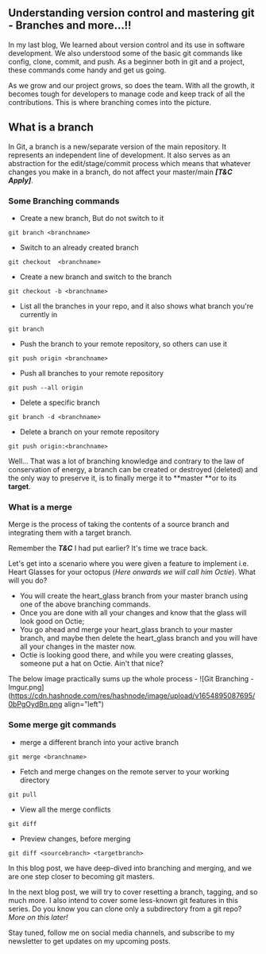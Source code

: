 ## Understanding version control and mastering git - Branches and more...!!

In my last blog, We learned about version control and its use in software development. We also understood some of the basic git commands like config, clone, commit, and push. As a beginner both in git and a project, these commands come handy and get us going. 

As we grow and our project grows, so does the team. With all the growth, it becomes tough for developers to manage code and keep track of all the contributions. This is where branching comes into the picture.

## What is a branch

In Git, a branch is a new/separate version of the main repository. It represents an independent line of development. It also serves as an abstraction for the edit/stage/commit process which means that whatever changes you make in a branch, do not affect your master/main ***[T&C Apply]***.

### Some Branching commands

- Create a new branch, But do not switch to it
```
git branch <branchname>
``` 
- Switch to an already created branch
```
git checkout  <branchname>
``` 
- Create a new branch and switch to the branch
```
git checkout -b <branchname>
``` 
- List all the branches in your repo, and it also shows what branch you're currently in
```
git branch
``` 
- Push the branch to your remote repository, so others can use it
```
git push origin <branchname>
``` 
- Push all branches to your remote repository
```
git push --all origin
``` 
- Delete a specific branch
```
git branch -d <branchname>
``` 
- Delete a branch on your remote repository
```
git push origin:<branchname>
``` 

Well... That was a lot of branching knowledge and contrary to the law of conservation of energy, a branch can be created or destroyed (deleted) and the only way to preserve it, is to finally merge it to **master **or to its **target**.

### What is a merge

Merge is the process of taking the contents of a source branch and integrating them with a target branch. 

Remember the ***T&C*** I had put earlier? It's time we trace back. 

Let's get into a scenario where you were given a feature to implement i.e. Heart Glasses for your octopus (*Here onwards we will call him Octie*). What will you do? 

- You will create the heart_glass branch from your master branch using one of the above branching commands.
- Once you are done with all your changes and know that the glass will look good on Octie;
- You go ahead and merge your heart_glass branch to your master branch, and maybe then delete the heart_glass branch and you will have all your changes in the master now.
- Octie is looking good there, and while you were creating glasses, someone put a hat on Octie. Ain't that nice?

The below image practically sums up the whole process -
![Git Branching - Imgur.png](https://cdn.hashnode.com/res/hashnode/image/upload/v1654895087695/0bPgOydBn.png align="left")

### Some merge git commands
-  merge a different branch into your active branch
```
git merge <branchname>
``` 
-  Fetch and merge changes on the remote server to your working directory
```
git pull
``` 
- View all the merge conflicts
```
git diff
``` 
- Preview changes, before merging
```
git diff <sourcebranch> <targetbranch>
``` 

In this blog post, we have deep-dived into branching and merging, and we are one step closer to becoming git masters.

In the next blog post, we will try to cover resetting a branch, tagging, and so much more. I also intend to cover some less-known git features in this series. 
Do you know you can clone only a subdirectory from a git repo? *More on this later!*

Stay tuned, follow me on social media channels, and subscribe to my newsletter to get updates on my upcoming posts.